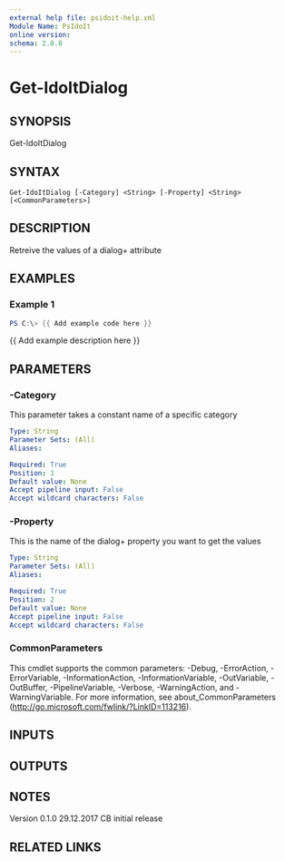 ```yaml
---
external help file: psidoit-help.xml
Module Name: PsIdoIt
online version:
schema: 2.0.0
---
```


# Get-IdoItDialog

## SYNOPSIS
Get-IdoItDialog

## SYNTAX

```
Get-IdoItDialog [-Category] <String> [-Property] <String> [<CommonParameters>]
```

## DESCRIPTION
Retreive the values of a dialog+ attribute

## EXAMPLES

### Example 1
```powershell
PS C:\> {{ Add example code here }}
```

{{ Add example description here }}

## PARAMETERS

### -Category
This parameter takes a constant name of a specific category

```yaml
Type: String
Parameter Sets: (All)
Aliases:

Required: True
Position: 1
Default value: None
Accept pipeline input: False
Accept wildcard characters: False
```

### -Property
This is the name of the dialog+ property you want to get the values

```yaml
Type: String
Parameter Sets: (All)
Aliases:

Required: True
Position: 2
Default value: None
Accept pipeline input: False
Accept wildcard characters: False
```

### CommonParameters
This cmdlet supports the common parameters: -Debug, -ErrorAction, -ErrorVariable, -InformationAction, -InformationVariable, -OutVariable, -OutBuffer, -PipelineVariable, -Verbose, -WarningAction, and -WarningVariable.
For more information, see about_CommonParameters (http://go.microsoft.com/fwlink/?LinkID=113216).

## INPUTS

## OUTPUTS

## NOTES
Version
0.1.0     29.12.2017  CB  initial release

## RELATED LINKS
